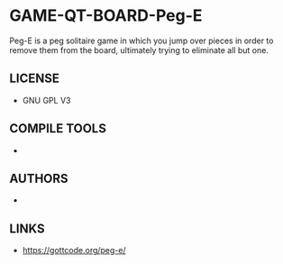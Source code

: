 # GAME-QT-BOARD-Peg-E
Peg-E is a peg solitaire game in which you jump over pieces in order to remove them from the board, ultimately trying to eliminate all but one. 

## LICENSE
* GNU GPL V3

## COMPILE TOOLS
* 
 
## AUTHORS
* 

## LINKS
* https://gottcode.org/peg-e/
